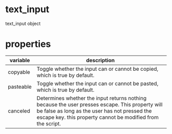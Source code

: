 # text_input

text_input object

# properties

variable| description  
---|---  
copyable | Toggle whether the input can or cannot be copied, which is true by default.  
pasteable | Toggle whether the input can or cannot be pasted, which is true by default.  
canceled | Determines whether the input returns nothing because the user presses escape. This property will be false as long as the user has not pressed the escape key. this property cannot be modified from the script.
